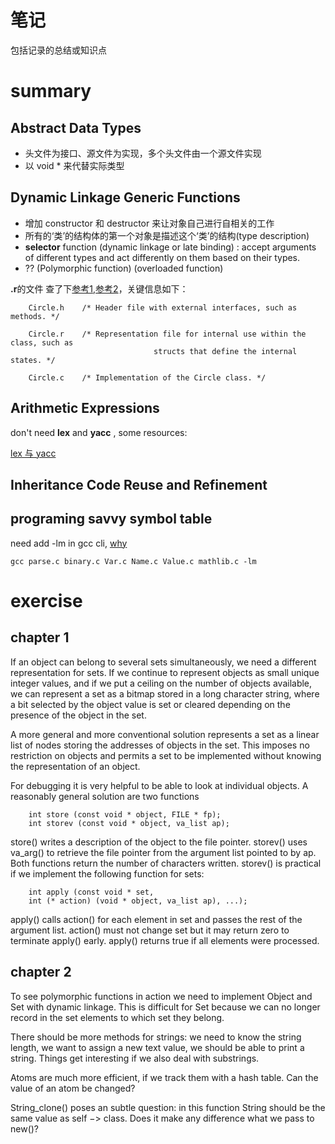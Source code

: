 # 笔记
包括记录的总结或知识点

# summary
## Abstract Data Types

- 头文件为接口、源文件为实现，多个头文件由一个源文件实现
- 以 void * 来代替实际类型

## Dynamic Linkage Generic Functions

- 增加 constructor 和 destructor 来让对象自己进行自相关的工作
-	所有的‘类’的结构体的第一个对象是描述这个‘类’的结构(type description)
-	**selector** function (dynamic linkage or late binding) : accept arguments of different types and act differently 
on them based on their types.
-	 ?? (Polymorphic function)   (overloaded function)  

**.r**的文件
查了下[参考1](https://stackoverflow.com/questions/958671/what-is-a-private-header-in-c),[参考2](https://stackoverflow.com/questions/6061954/what-are-r-files-in-c)，关键信息如下：
```
	Circle.h    /* Header file with external interfaces, such as methods. */

	Circle.r    /* Representation file for internal use within the class, such as
								structs that define the internal states. */

	Circle.c    /* Implementation of the Circle class. */
```

## Arithmetic Expressions

don't need **lex** and **yacc** , some resources:

[lex 与 yacc](https://book.douban.com/subject/1105363/)


## Inheritance Code Reuse and Refinement


## programing savvy symbol table

need add -lm in gcc cli, [why](https://stackoverflow.com/questions/5005363/undefined-reference-to-sin)
```shell
gcc parse.c binary.c Var.c Name.c Value.c mathlib.c -lm
```


# exercise

## chapter 1

If an object can belong to several sets simultaneously, we need a different representation for sets. If we continue to represent objects as small unique integer values, and if we put a ceiling on the number of objects available, we can represent a set as a bitmap stored in a long character string, where a bit selected by the object value is set or cleared depending on the presence of the object in the set. 

A more general and more conventional solution represents a set as a linear list of nodes storing the addresses of objects in the set. This imposes no restriction on objects and permits a set to be implemented without knowing the representation of an object. 

For debugging it is very helpful to be able to look at individual objects. A reasonably general  solution are two functions 
```
	int store (const void * object, FILE * fp);
	int storev (const void * object, va_list ap);
```
store() writes a description of the object to the file pointer. storev() uses va_arg() to retrieve the file pointer from the argument list pointed to by ap. Both functions return the number of characters written. storev() is practical if we implement the following function for sets:

```
	int apply (const void * set,
	int (* action) (void * object, va_list ap), ...);
```

apply() calls action() for each element in set and passes the rest of the argument list. action() must not change set but it may return zero to terminate apply() early. apply() returns true if all elements were processed.

## chapter 2
To see polymorphic functions in action we need to implement Object and Set with dynamic linkage. This is difficult for Set because we can no longer record in the set elements to which set they belong.

There should be more methods for strings: we need to know the string length, we want to assign a new text value, we should be able to print a string. Things get interesting if we also deal with substrings.

Atoms are much more efficient, if we track them with a hash table. Can the value of an atom be changed? 

String_clone() poses an subtle question: in this function String should be the same value as self −> class. Does it make any difference what we pass to new()?